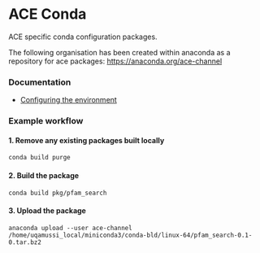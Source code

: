 # ACE Conda
ACE specific conda configuration packages.


The following organisation has been created within anaconda as a repository for ace packages:
https://anaconda.org/ace-channel

### Documentation
* [Configuring the environment](doc/environment.md)

### Example workflow

#### 1. Remove any existing packages built locally
`conda build purge`

#### 2. Build the package
`conda build pkg/pfam_search`

#### 3. Upload the package
`anaconda upload --user ace-channel /home/uqamussi_local/miniconda3/conda-bld/linux-64/pfam_search-0.1-0.tar.bz2`

